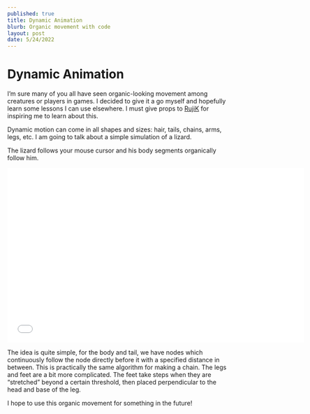 ```yaml
---
published: true
title: Dynamic Animation
blurb: Organic movement with code
layout: post
date: 5/24/2022
---
```


# Dynamic Animation

I’m sure many of you all have seen organic-looking movement among creatures or players in games. I decided to give it a go myself and hopefully learn some lessons I can use elsewhere. I must give props to [RujiK](https://www.youtube.com/watch?v=ohYIUxmxI-I&t=1s) for inspiring me to learn about this.

Dynamic motion can come in all shapes and sizes: hair, tails, chains, arms, legs, etc. I am going to talk about a simple simulation of a lizard.

The lizard follows your mouse cursor and his body segments organically follow him.

<iframe width="680" height="400" src="/lizard-demo/index.html" title="YouTube video player" frameborder="0" allow="accelerometer; autoplay; clipboard-write; encrypted-media; gyroscope; picture-in-picture" allowfullscreen></iframe>

The idea is quite simple, for the body and tail, we have nodes which continuously follow the node directly before it with a specified distance in between. This is practically the same algorithm for making a chain. The legs and feet are a bit more complicated. The feet take steps when they are “stretched” beyond a certain threshold, then placed perpendicular to the head and base of the leg.

I hope to use this organic movement for something in the future!
